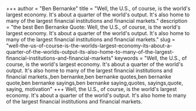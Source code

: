 +++
author = "Ben Bernanke"
title = "Well, the U.S., of course, is the world's largest economy. It's about a quarter of the world's output. It's also home to many of the largest financial institutions and financial markets."
description = "the best Ben Bernanke Quote: Well, the U.S., of course, is the world's largest economy. It's about a quarter of the world's output. It's also home to many of the largest financial institutions and financial markets."
slug = "well-the-us-of-course-is-the-worlds-largest-economy-its-about-a-quarter-of-the-worlds-output-its-also-home-to-many-of-the-largest-financial-institutions-and-financial-markets"
keywords = "Well, the U.S., of course, is the world's largest economy. It's about a quarter of the world's output. It's also home to many of the largest financial institutions and financial markets.,ben bernanke,ben bernanke quotes,ben bernanke quote,ben bernanke sayings,ben bernanke saying,quotes, sayings,quote, saying, motivation"
+++
Well, the U.S., of course, is the world's largest economy. It's about a quarter of the world's output. It's also home to many of the largest financial institutions and financial markets.
